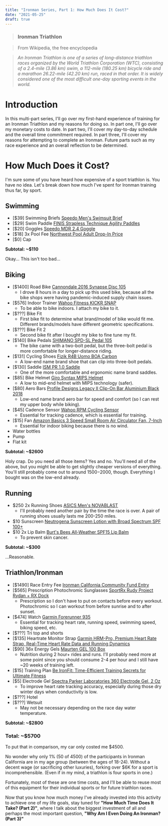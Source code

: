 ```yaml
---
title: "Ironman Series, Part 1: How Much Does It Cost?"
date: "2021-05-25"
draft: true
---
```


> ### Ironman Triathlon

> From Wikipedia, the free encyclopedia

> _An Ironman Triathlon is one of a series of long-distance triathlon races organized by the World Triathlon Corporation (WTC), consisting of a 2.4-mile (3.86 km) swim, a 112-mile (180.25 km) bicycle ride and a marathon 26.22-mile (42.20 km) run, raced in that order. It is widely considered one of the most difficult one-day sporting events in the world._

# Introduction
In this multi-part series, I'll go over my first-hand experience of training for an Ironman Triathlon and my reasons for doing so. In part one, I'll go over my monetary costs to date. In part two, I'll cover my day-to-day schedule and the overall time commitment required. In part three, I'll cover my reasons for attempting to complete an Ironman. Future parts such as my race experience and an overall reflection to be determined.


# How Much Does it Cost?
I'm sure some of you have heard how expensive of a sport triathlon is. You have no idea. Let's break down how much I've spent for Ironman training thus far, by sport.

## Swimming
- [$39] Swimming Briefs [Speedo Men's Swimsuit Brief](https://www.amazon.com/gp/product/B082G6GGB1/-ref=ppx_yo_dt_b_asin_title_o00_s00?ie=UTF8&psc=1)
- [$29] Swim Paddle [FINIS Strapless Technique Agility Paddles](https://www.amazon.com/gp/product/B07NQ9K2C2/-ref=ppx_yo_dt_b_asin_title_o02_s00?ie=UTF8&psc=1)
- [$20] Goggles [Speedo MDR 2.4 Goggle](https://www.speedousa.com/mdr-24-goggle-elastomeric-style-7500619)
- [$18] 3x Pool Fee [Northwest Pool Adult Drop-In Price](https://www.reno.gov/government/departments/parks-recreation-community-services/aquatics/northwest-pool)
- [$0] Cap

__Subtotal: ~$110__

Okay... This isn't too bad...

## Biking
- [$1400] Road Bike [Cannondale 2016 Synapse Disc 105](https://issuu.com/cannondale_usa/docs/16_c_bike_catalog_issuu_final/50)
  - I drove 8 hours in a day to pick up this used bike, because all the bike shops were having pandemic-induced supply chain issues.
- [$576] Indoor Trainer [Wahoo Fitness KICKR SNAP](https://www.wahoofitness.com/devices/bike-trainers/kickr-snap-bike-trainer)
  - To be able to bike indoors. I attach my bike to it.
- [$???] Bike Fit
  - First bike fit to determine what brand/model of bike would fit me. Different brands/models have different geometric specifications.
- [$???] Bike Fit 2
  - Second bike fit after I bought my bike to fine tune my fit.
- [$140] Bike Pedals [SHIMANO SPD-SL Pedal 105](https://www.amazon.com/gp/product/B07DLL2PYP/ref=ppx_od_dt_b_asin_title_s00?ie=UTF8&psc=1)
  - The bike came with a two-bolt pedal, but the three-bolt pedal is more comfortable for longer-distance riding.
- [$131] Cycling Shoes [Fizik R4B Uomo BOA Carbon](https://www.amazon.com/gp/product/B01MXLRFFB/ref=ppx_od_dt_b_asin_title_s02?ie=UTF8&psc=1)
  - A low-end name brand shoe that can clip into three-bolt pedals.
- [$130] Saddle [ISM PR 1.0 Saddle](https://www.amazon.com/gp/product/B00PHVTEY0/ref=ppx_od_dt_b_asin_title_s00?ie=UTF8&psc=1)
  - One of the more comfortable and ergonomic name brand saddles.
- [$85] Bike Helmet [Giro Syntax MIPS Helmet](https://www.amazon.com/gp/product/B07VCGWG1T/ref=ppx_yo_dt_b_search_asin_title?ie=UTF8&psc=1)
  - A low to mid-end helmet with MIPS technology (safer).
- [$80] Aero Bars [Profile Designs Legacy II Clip-On Bar Aluminium Black 2018](https://www.amazon.com/gp/product/B0185OKVRY/ref=ppx_od_dt_b_asin_title_s00?ie=UTF8&psc=1)
  - Low-end name brand aero bar for speed and comfort (so I can rest my upper body while biking).
- [$45] Cadence Sensor [Wahoo RPM Cycling Sensor](https://www.amazon.com/gp/product/B00L9XNFPY/ref=ppx_yo_dt_b_search_asin_title?ie=UTF8&psc=1)
  - Essential for tracking cadence, which is essential for training.
- [$15] Fan [Amazon Basics 3 Speed Small Room Air Circulator Fan, 7-Inch](https://www.amazon.com/gp/product/B082MY2MX3/ref=ppx_od_dt_b_asin_title_s00?ie=UTF8&psc=1)
  - Essential for indoor biking because there is no wind.
- Water bottles
- Pump
- Flat kit

__Subtotal: ~$2600__

Holy crap. Do you need all those items? Yes and no. You'll need all of the above, but you might be able to get slightly cheaper versions of everything. You'll still probably come out to around $1500-$2000, though. Everything I bought was on the low-end already.

## Running
- $250 2x Running Shoes [ASICS Men's NOVABLAST](https://www.amazon.com/gp/product/B08PKD27KG/-ref=ppx_yo_dt_b_asin_title_o01_s00?ie=UTF8&psc=1)
  - I'll probably need another pair by the time the race is over. A pair of running shoes usually lasts me 200-250 miles.
- $10 Sunscreen [Neutrogena Sunscreen Lotion with Broad Spectrum SPF 100+](https://www.amazon.com/gp/product/B002JAYMEE/ref=ppx_yo_dt_b_search_asin_title?ie=UTF8&psc=1)
- $10 2x Lip Balm [Burt's Bees All-Weather SPF15 Lip Balm](https://www.amazon.com/gp/product/B07C9KZTXS/ref=ppx_od_dt_b_asin_title_s00?ie=UTF8&psc=1)
  - To prevent skin cancer.

__Subtotal: ~$300__

...Reasonable.

## Triathlon/Ironman
- [$1490] Race Entry Fee [Ironman California Community Fund Entry](https://www.ironman.com/im-california-register)
- [$565] Prescription Photochromic Sunglasses [SportRx Rudy Project Rydan + RX Dock](https://www.sportrx.com/rudy-project-rydon-rx-dock.html)
  - Prescription so I don't have to put on contacts before every workout. Photochromic so I can workout from before sunrise and to after sunset.
- [$474] Watch [Garmin Forerunner 935](https://www.amazon.com/gp/product/B06XGD6CS4/ref=ppx_od_dt_b_asin_title_s00?ie=UTF8&psc=1)
  - Essential for tracking heart rate, running speed, swimming speed, biking speed, etc.
- [$???] Tri top and shorts
- [$135] Heartrate Monitor Strap [Garmin HRM-Pro, Premium Heart Rate Strap, Real-Time Heart Rate Data and Running Dynamics](https://www.-amazon.com/gp/product/B085JKM9DR/ref=ppx_yo_dt_b_search_asin_title?ie=UTF8&psc=1)
- [$90] 36x Energy Gels [Maurten GEL 100 Box](https://www.maurten.com/products/gel-100-box-us)
   - Nutrition during 2 hour+ rides and runs. I'll probably need more at some point since you should consume 2-4 per hour and I still have ~20 weeks of training left.
- [$15] Training Plan [Be IronFit: Time-Efficient Training Secrets for Ultimate Fitness](https://www.amazon.com/gp/product/1493017829/ref=ppx_od_dt_b_asin_title_s00?ie=UTF8&psc=1)
- [$5] Electrode Gel [Spectra Parker Laboratories 360 Electrode Gel, 2 Oz](https://www.amazon.com/gp/product/B00AMGUZ70/ref=ppx_yo_dt_b_asin_title_o06_s00?ie=UTF8&psc=1)
  - To improve heart rate tracking accuracy, especially during those dry winter days when conductivity is low.
- [$???] Hotel
- [$???] Wetsuit
  - May not be necessary depending on the race day water temperature.

__Subtotal: ~$2800__

### Total: ~$5700

To put that in comparison, my car only costed me $4500.

No wonder why only 1% (50 of 4500) of the participants in Ironman California are in my age group (between the ages of 18-24). Without a decent wage (or sacrificing other luxuries), forking over $6K for a sport is incomprehensible. (Even if in my mind, a triathlon is four sports in one.) 

Fortunately, most of these are one time costs, and I'll be able to reuse most of this equipment for their individual sports or for future triathlon races.

Now that you know how much money I've already invested into this activity to achieve one of my life goals, stay tuned for __"How Much Time Does It Take? (Part 2)"__, where I talk about the biggest investment of all and perhaps the most important question, __"Why Am I Even Doing An Ironman? (Part 3)"__